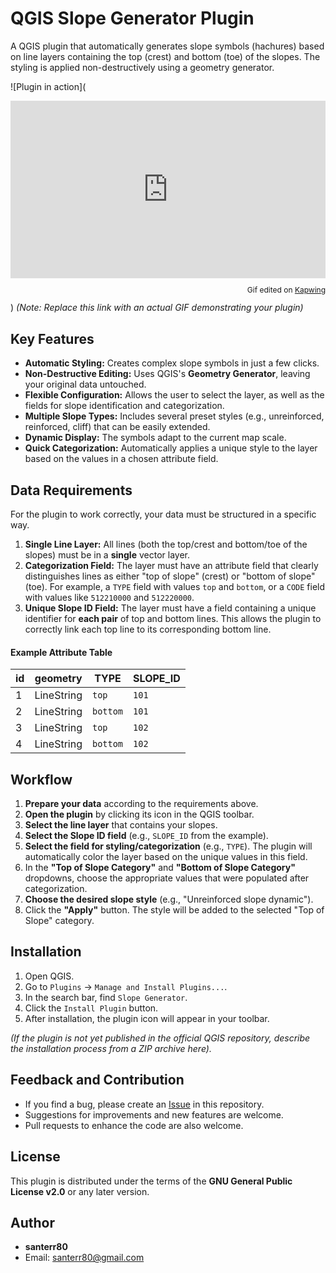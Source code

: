 # QGIS Slope Generator Plugin

A QGIS plugin that automatically generates slope symbols (hachures) based on line layers containing the top (crest) and bottom (toe) of the slopes. The styling is applied non-destructively using a geometry generator.

![Plugin in action](<div style="height: 0; padding-bottom: calc(56.25%); position:relative; width: 100%;"><iframe allow="autoplay; gyroscope;" allowfullscreen height="100%" referrerpolicy="strict-origin" src="https://www.kapwing.com/e/68df7c7b9940309a6815d401" style="border:0; height:100%; left:0; overflow:hidden; position:absolute; top:0; width:100%" title="Embedded content made on Kapwing" width="100%"></iframe></div><p style="font-size: 12px; text-align: right;">Gif edited on <a href="https://www.kapwing.com/video-editor">Kapwing</a></p>)
*(Note: Replace this link with an actual GIF demonstrating your plugin)*

## Key Features

*   **Automatic Styling:** Creates complex slope symbols in just a few clicks.
*   **Non-Destructive Editing:** Uses QGIS's **Geometry Generator**, leaving your original data untouched.
*   **Flexible Configuration:** Allows the user to select the layer, as well as the fields for slope identification and categorization.
*   **Multiple Slope Types:** Includes several preset styles (e.g., unreinforced, reinforced, cliff) that can be easily extended.
*   **Dynamic Display:** The symbols adapt to the current map scale.
*   **Quick Categorization:** Automatically applies a unique style to the layer based on the values in a chosen attribute field.

## Data Requirements

For the plugin to work correctly, your data must be structured in a specific way.

1.  **Single Line Layer:** All lines (both the top/crest and bottom/toe of the slopes) must be in a **single** vector layer.
2.  **Categorization Field:** The layer must have an attribute field that clearly distinguishes lines as either "top of slope" (crest) or "bottom of slope" (toe). For example, a `TYPE` field with values `top` and `bottom`, or a `CODE` field with values like `512210000` and `512220000`.
3.  **Unique Slope ID Field:** The layer must have a field containing a unique identifier for **each pair** of top and bottom lines. This allows the plugin to correctly link each top line to its corresponding bottom line.

#### Example Attribute Table

| id | geometry   | TYPE   | SLOPE_ID |
| -- | ---------- | ------ | -------- |
| 1  | LineString | `top`  | `101`    |
| 2  | LineString | `bottom` | `101`    |
| 3  | LineString | `top`  | `102`    |
| 4  | LineString | `bottom` | `102`    |

## Workflow

1.  **Prepare your data** according to the requirements above.
2.  **Open the plugin** by clicking its icon in the QGIS toolbar.
3.  **Select the line layer** that contains your slopes.
4.  **Select the Slope ID field** (e.g., `SLOPE_ID` from the example).
5.  **Select the field for styling/categorization** (e.g., `TYPE`). The plugin will automatically color the layer based on the unique values in this field.
6.  In the **"Top of Slope Category"** and **"Bottom of Slope Category"** dropdowns, choose the appropriate values that were populated after categorization.
7.  **Choose the desired slope style** (e.g., "Unreinforced slope dynamic").
8.  Click the **"Apply"** button. The style will be added to the selected "Top of Slope" category.

## Installation

1.  Open QGIS.
2.  Go to `Plugins` -> `Manage and Install Plugins...`.
3.  In the search bar, find `Slope Generator`.
4.  Click the `Install Plugin` button.
5.  After installation, the plugin icon will appear in your toolbar.

*(If the plugin is not yet published in the official QGIS repository, describe the installation process from a ZIP archive here).*

## Feedback and Contribution

*   If you find a bug, please create an [Issue](https://github.com/santerr80/SlopeGenerator/issues) in this repository.
*   Suggestions for improvements and new features are welcome.
*   Pull requests to enhance the code are also welcome.

## License

This plugin is distributed under the terms of the **GNU General Public License v2.0** or any later version.

## Author

*   **santerr80**
*   Email: [santerr80@gmail.com](mailto:santerr80@gmail.com)